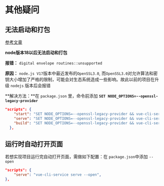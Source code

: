 # 其他疑问

## 无法启动和打包

[参考文章](https://blog.csdn.net/qq_17627195/article/details/129060112)

**node版本18以后无法启动和打包**

**报错：** `digital envelope routines::unsupported`

**原因：** `node.js V17`版本中最近发布的`OpenSSL3.0`, 而`OpenSSL3.0`对允许算法和密钥大小增加了严格的限制，可能会对生态系统造成一些影响。故此以前的项目在升级 `nodejs` 版本后会报错

**解决方法：**在 `package.json` 里，命令前添加 **`SET NODE_OPTIONS=--openssl-legacy-provider`**

```json
"scripts": {
    "start": "SET NODE_OPTIONS=--openssl-legacy-provider && vue-cli-service serve",
    "serve": "SET NODE_OPTIONS=--openssl-legacy-provider && vue-cli-service serve",
    "build": "SET NODE_OPTIONS=--openssl-legacy-provider && vue-cli-service build"
  },
```

## 运行时自动打开页面

若想实现项目运行完自动打开页面，需做如下配置：在 `package.json`中添加 `--open`

```json
"scripts": {
    "serve": "vue-cli-service serve --open",
},
```

